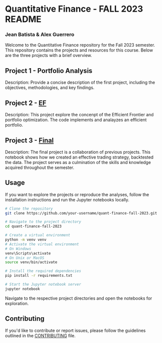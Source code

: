 # Quantitative Finance - FALL 2023 README
### Jean Batista & Alex Guerrero

Welcome to the Quantitative Finance repository for the Fall 2023 semester. This repository contains the projects and resources for this course. Below are the three projects with a brief overview.

## Project 1 - Portfolio Analysis

Description: Provide a concise description of the first project, including the objectives, methodologies, and key findings.

## Project 2 - [EF](Efficient_Frontier)
Description: This project explore the concenpt of the Efficient Frontier and portfolio optimization. The code implements and analayzes an efficient portfolio. 

## Project 3 - [Final](Final-Project)

Description: The final project is a collaboration of previous projects. This notebook shows how we created an effective trading strategy, backtested the data. The project serves as a culmination of the skills and knowledge acquired throughout the semester.

## Usage

If you want to explore the projects or reproduce the analyses, follow the installation instructions and run the Jupyter notebooks locally.

```bash
# Clone the repository
git clone https://github.com/your-username/quant-finance-fall-2023.git

# Navigate to the project directory
cd quant-finance-fall-2023

# Create a virtual environment
python -m venv venv
# Activate the virtual environment
# On Windows
venv\Scripts\activate
# On Unix or MacOS
source venv/bin/activate

# Install the required dependencies
pip install -r requirements.txt

# Start the Jupyter notebook server
jupyter notebook
```

Navigate to the respective project directories and open the notebooks for exploration.

## Contributing

If you'd like to contribute or report issues, please follow the guidelines outlined in the [CONTRIBUTING](CONTRIBUTING.md) file.

